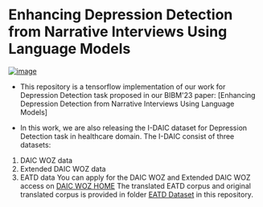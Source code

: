 # Enhancing Depression Detection from Narrative Interviews Using Language Models

[![image](https://img.shields.io/badge/Made%20with-Python-1f425f.svg)](https://www.python.org/)

- This repository is a tensorflow implementation of our work for Depression Detection task proposed in our BIBM'23 paper:
[Enhancing Depression Detection from Narrative Interviews Using Language Models]

- In this work, we are also releasing the I-DAIC dataset for Depression Detection task in healthcare domain. The I-DAIC consist of three datasets:
1. DAIC WOZ data
2. Extended DAIC WOZ data
3. EATD data
You can apply for the DAIC WOZ and Extended DAIC WOZ access on [DAIC WOZ HOME](https://dcapswoz.ict.usc.edu/) The translated EATD corpus and original translated corpus is provided in folder [EATD Dataset](https://github.com/palak97/IDAIC/tree/master/eatd_data) in this repository. 

